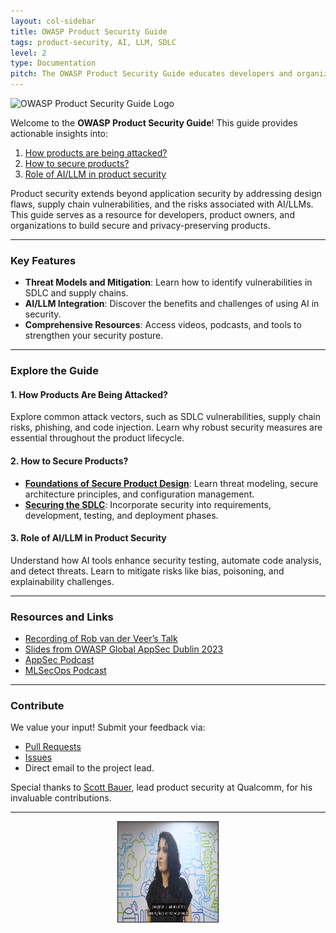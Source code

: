 ```yaml
---
layout: col-sidebar
title: OWASP Product Security Guide
tags: product-security, AI, LLM, SDLC
level: 2
type: Documentation
pitch: The OWASP Product Security Guide educates developers and organizations on securing products, addressing vulnerabilities, and integrating security into development lifecycles.
---
```


<img src="Asset/OWASP_Product_Security_Guide_Logo.png" width="500" height="300" alt="OWASP Product Security Guide Logo">

Welcome to the **OWASP Product Security Guide**! This guide provides actionable insights into:
1. [How products are being attacked?](#how-products-are-being-attacked)
2. [How to secure products?](#how-to-secure-products)
3. [Role of AI/LLM in product security](#role-of-ai-llm-in-product-security)

Product security extends beyond application security by addressing design flaws, supply chain vulnerabilities, and the risks associated with AI/LLMs. This guide serves as a resource for developers, product owners, and organizations to build secure and privacy-preserving products.

---

### **Key Features**
- **Threat Models and Mitigation**: Learn how to identify vulnerabilities in SDLC and supply chains.
- **AI/LLM Integration**: Discover the benefits and challenges of using AI in security.
- **Comprehensive Resources**: Access videos, podcasts, and tools to strengthen your security posture.

---

### **Explore the Guide**

#### 1. How Products Are Being Attacked?
Explore common attack vectors, such as SDLC vulnerabilities, supply chain risks, phishing, and code injection. Learn why robust security measures are essential throughout the product lifecycle.

#### 2. How to Secure Products?
- **[Foundations of Secure Product Design](#foundations-of-secure-product-design)**: Learn threat modeling, secure architecture principles, and configuration management.
- **[Securing the SDLC](#securing-the-sdlc)**: Incorporate security into requirements, development, testing, and deployment phases.

#### 3. Role of AI/LLM in Product Security
Understand how AI tools enhance security testing, automate code analysis, and detect threats. Learn to mitigate risks like bias, poisoning, and explainability challenges.

---

### **Resources and Links**
- [Recording of Rob van der Veer’s Talk](https://youtu.be/ol-z_ShulCc?si=xmPFkpjrwrxNYQSX)
- [Slides from OWASP Global AppSec Dublin 2023](https://github.com/OWASP/www-project-ai-security-and-privacy-guide/blob/main/assets/images/20230215-Rob-AIsecurity-Appsec-ForSharing.pdf?raw=true)
- [AppSec Podcast](https://www.buzzsprout.com/1730684/12313155-rob-van-der-veer-owasp-ai-security-privacy-guide)
- [MLSecOps Podcast](https://mlsecops.com/podcast/a-holistic-approach-to-understanding-the-ai-lifecycle-and-securing-ml-systems-protecting-ai-through-people-processes-technology)

---

### **Contribute**
We value your input! Submit your feedback via:
- [Pull Requests](https://owasp.org/www-project-product-security-guide/#)
- [Issues](https://github.com/OWASP/www-project-product-security-guide/issues)
- Direct email to the project lead.

Special thanks to [Scott Bauer](https://www.linkedin.com/in/scott-bauer-90a55531/overlay/about-this-profile/), lead product security at Qualcomm, for his invaluable contributions.

---

<p align="center">
<a href="https://youtu.be/D6YRQYHVHao?si=Ua_TG5tqy_YiYaVG" target="_blank" rel="noopener noreferrer">
<img src="Asset/talkvideo.jpeg" width="160" height="160" border="1" alt="5 Minute Product Security Talk" />
</a>
</p>
